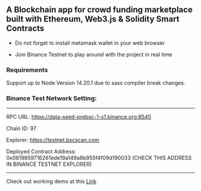 ## A Blockchain app for crowd funding marketplace built with Ethereum, Web3.js & Solidity Smart Contracts

- Do not forget to install metamask wallet in your web browser

- Join Binance Testnet to play around with the project in real time

### Requirements

Support up to Node Version 14.20.1 due to sass compiler break changes.

### Binance Test Network Setting:

---

RPC URL: https://data-seed-prebsc-1-s1.binance.org:8545

Chain ID: 97

Explorer: https://testnet.bscscan.com

Deployed Contract Address: 0x0819859716261ede19a149a8b955f4f09d190033 (CHECK THIS ADDRESS IN BINANCE TESTNET EXPLORER)

---

Check out working demo at this [Link](http://rakimsth.github.io/crowd-funding)
